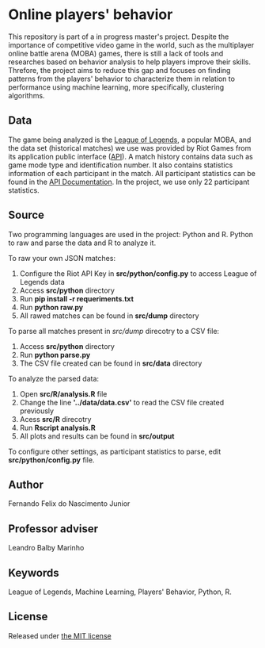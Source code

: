 # Online players' behavior

This repository is part of a in progress master's project. Despite the importance of competitive video game in the world, such as the multiplayer online battle arena (MOBA) games, there is still a lack of tools and researches based on behavior analysis to help players improve their skills. Threfore, the project aims to reduce this gap and focuses on finding patterns from the players' behavior to characterize them in relation to performance using machine learning, more specifically, clustering algorithms.

## Data

The game being analyzed is the [League of Legends](http://br.leagueoflegends.com/), a popular MOBA, and the data set (historical matches) we use was provided by Riot Games from its application public interface ([API](https://developer.riotgames.com)). A match history contains data such as game mode type and identification number. It also contains statistics information of each participant in the match. All participant statistics can be found in the [API Documentation](https://developer.riotgames.com/api/methods#!/1064). In the project, we use only 22 participant statistics.

## Source

Two programming languages are used in the project: Python and R. Python to raw and parse the data and R to analyze it.

To raw your own JSON matches:

1. Configure the Riot API Key in **src/python/config.py** to access League of Legends data
2. Access **src/python** directory
3. Run **pip install -r requeriments.txt**
2. Run **python raw.py**
3. All rawed matches can be found in **src/dump** directory

To parse all matches present in *src/dump* direcotry to a CSV file:

1. Access **src/python** directory
2. Run **python parse.py**
3. The CSV file created can be found in **src/data** directory

To analyze the parsed data:

1. Open **src/R/analysis.R** file
2. Change the line **'../data/data.csv'** to read the CSV file created previously
3. Acess **src/R** direcotry
4. Run **Rscript analysis.R**
5. All plots and results can be found in **src/output**

To configure other settings, as participant statistics to parse, edit **src/python/config.py** file.

## Author

Fernando Felix do Nascimento Junior

## Professor adviser

Leandro Balby Marinho

## Keywords

League of Legends, Machine Learning, Players' Behavior, Python, R.

## License

Released under [the MIT license](https://github.com/dndlab/dndlab.github.io/blob/master/LICENSE)
